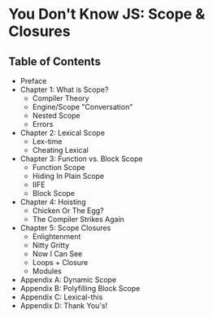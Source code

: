 # You Don't Know JS: Scope & Closures

## Table of Contents

* Preface
* Chapter 1: What is Scope?
	* Compiler Theory
	* Engine/Scope "Conversation"
	* Nested Scope
	* Errors
* Chapter 2: Lexical Scope
	* Lex-time
	* Cheating Lexical
* Chapter 3: Function vs. Block Scope
	* Function Scope
	* Hiding In Plain Scope
	* IIFE
	* Block Scope
* Chapter 4: Hoisting
	* Chicken Or The Egg?
	* The Compiler Strikes Again
* Chapter 5: Scope Closures
	* Enlightenment
	* Nitty Gritty
	* Now I Can See
	* Loops + Closure
	* Modules
* Appendix A: Dynamic Scope
* Appendix B: Polyfilling Block Scope
* Appendix C: Lexical-this
* Appendix D: Thank You's!
